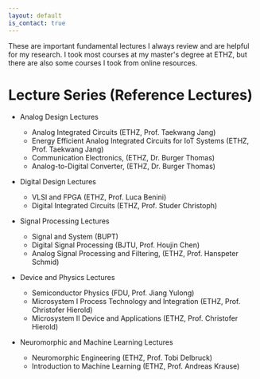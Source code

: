 ```yaml
---
layout: default
is_contact: true
---
```


These are important fundamental lectures I always review and are helpful for my research. I took most courses at my master's degree at ETHZ, but there are also some courses I took from online resources. 

# Lecture Series (Reference Lectures)
- Analog Design Lectures
  - Analog Integrated Circuits (ETHZ, Prof. Taekwang Jang)
  - Energy Efficient Analog Integrated Circuits for IoT Systems (ETHZ, Prof. Taekwang Jang)
  - Communication Electronics, (ETHZ, Dr. Burger Thomas)
  - Analog-to-Digital Converter, (ETHZ, Dr. Burger Thomas)

- Digital Design Lectures
  - VLSI and FPGA (ETHZ, Prof. Luca Benini)
  - Digital Integrated Circuits (ETHZ, Prof. Studer Christoph)

- Signal Processing Lectures
  - Signal and System (BUPT)
  - Digital Signal Processing (BJTU, Prof. Houjin Chen)
  - Analog Signal Processing and Filtering, (ETHZ, Prof. Hanspeter Schmid)

- Device and Physics Lectures
  - Semiconductor Physics (FDU, Prof. Jiang Yulong)
  - Microsystem I Process Technology and Integration (ETHZ, Prof. Christofer Hierold)
  - Microsystem II Device and Applications (ETHZ, Prof. Christofer Hierold)

- Neuromorphic and Machine Learning Lectures
  - Neuromorphic Engineering (ETHZ, Prof. Tobi Delbruck)
  - Introduction to Machine Learning (ETHZ, Prof. Andreas Krause)




